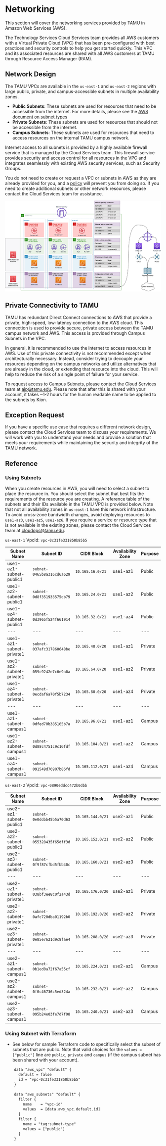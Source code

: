 # Networking

This section will cover the networking services provided by TAMU in Amazon Web Services (AWS). 

The Technology Services Cloud Services team provides all AWS customers with a Virtual Private Cloud (VPC) that has been pre-configured with best practices and security controls to help you get started quickly. This VPC and its associated resources are shared with all AWS customers at TAMU through Resource Access Manager (RAM).


## Network Design

The TAMU VPCs are available in the `us-east-1` and `us-east-2` regions with large public, private, and campus-accessible subnets in multiple availability zones.

- **Public Subnets**: These subnets are used for resources that need to be accessible from the internet. For more details, please see the [AWS document on subnet types](https://docs.aws.amazon.com/vpc/latest/userguide/configure-subnets.html#subnet-types)
- **Private Subnets**: These subnets are used for resources that should not be accessible from the internet.
- **Campus Subnets**: These subnets are used for resources that need to access resources on the internal TAMU campus network.

Internet access to all subnets is provided by a highly available firewall service that is managed by the Cloud Services team. This firewall service provides security and access control for all resources in the VPC and integrates seamlessly with existing AWS security services, such as Security Groups.

You do not need to create or request a VPC or subnets in AWS as they are already provided for you, and a [policy](./vpc_policy.md) will prevent you from doing so. If you need to create additional subnets or other network resources, please contact the Cloud Services team for assistance.


![TAMU VPC Network Design](./tamu_vpc_network_design.png)


## Private Connectivity to TAMU

TAMU has redundant Direct Connect connections to AWS that provide a private, high-speed, low-latency connection to the AWS cloud. This connection is used to provide secure, private access between the TAMU campus network and AWS. This access is provided through Campus Subnets in the VPC.

In general, it is recommended to use the internet to access resources in AWS. Use of this private connectivity is not recommended except when architecturally necessary. Instead, consider trying to decouple your resources depending on the campus networks and utilize alternatives that are already in the cloud, or extending that resource into the cloud. This will help to reduce the risk of a single point of failure for your service.

To request access to Campus Subnets, please contact the Cloud Services team at [aip@tamu.edu](mailto:aip@tamu.edu). Please note that after this is shared with your account, it takes ~1-2 hours for the human readable name to be applied to the subnets by Kion.


## Exception Request

If you have a specific use case that requires a different network design, please contact the Cloud Services team to discuss your requirements. We will work with you to understand your needs and provide a solution that meets your requirements while maintaining the security and integrity of the TAMU network.


## Reference

### Using Subnets

When you create resources in AWS, you will need to select a subnet to place the resource in. You should select the subnet that best fits the requirements of the resource you are creating. A reference table of the subnets and their IDs available in the TAMU VPC is provided below. Note that not all availability zones in `us-east-1` have this network infrastructure. To avoid cross-zone bandwidth changes, avoid deploying resources to `use1-az3`, `use1-az5`, `use1-az6`. If you require a service or resource type that is not available in the existing zones, please contact the Cloud Services team at [cloudops@tamu.edu](mailto:cloudops@tamu.edu).


`us-east-1` VpcId: `vpc-0c31fe331850b85b5`

| Subnet Name | Subnet ID | CIDR Block | Availability Zone | Purpose |
|-------------|-----------|-------------------|------------|---------|
| use1-az1-subnet-public1	| `subnet-0465b8a316cd6a629` | `10.165.16.0/21` | use1-az1 | Public |
|	use1-az2-subnet-public1	| `subnet-0d8f351933575db79` | `10.165.24.0/21` | use1-az2 | Public |
|	use1-az4-subnet-public1	| `subnet-0d3965f524f661914` | `10.165.32.0/21` | use1-az4 | Public |
|---|---|---|---|---|
| use1-az1-subnet-private1 | `subnet-037afc317860648be`	| `10.165.48.0/20` | use1-az1 | Private |
|	use1-az2-subnet-private1 | `subnet-059c9242e7c6e9a0a` | `10.165.64.0/20` | use1-az2 | Private |
|	use1-az4-subnet-private1 | `subnet-0ecdaf6a70f5b7234`	| `10.165.80.0/20` | use1-az4 | Private |
|---|---|---|---|---|
| use1-az1-subnet-campus1	| `subnet-0dfed70b385165b7a` | `10.165.96.0/21` | use1-az1 | Campus |
| use1-az2-subnet-campus1	| `subnet-0d88c4751c9c16fdf` | `10.165.104.0/21` | use1-az2 | Campus |
| use1-az4-subnet-campus1	| `subnet-091549d76907b86fd` | `10.165.112.0/21` | use1-az4 | Campus |


`us-east-2` VpcId: `vpc-0890eddcc472b0dbb`

| Subnet Name | Subnet ID | CIDR Block | Availability Zone | Purpose |
|-------------|-----------|-------------------|------------|---------|
| use2-az1-subnet-public1	| `subnet-0e0ddbb45b5a70d63` | `10.165.144.0/21` | use2-az1 | Public |
|	use2-az2-subnet-public1	| `subnet-055328435f65dff3d` | `10.165.152.0/21` | use2-az2 | Public |
|	use2-az3-subnet-public1	| `subnet-0f9f87cfbd5fbb40c` | `10.165.160.0/21` | use2-az3 | Public |
|---|---|---|---|---|
| use2-az1-subnet-private1	| `subnet-038bf3ee8c0f2a43d` | `10.165.176.0/20` | use2-az1 | Private |
|	use2-az2-subnet-private1	| `subnet-0afc720dba01192b0` | `10.165.192.0/20` | use2-az2 | Private |
|	use2-az3-subnet-private1	| `subnet-0e85e7621d9c8fae4` | `10.165.208.0/20` | use2-az3 | Private |
|---|---|---|---|---|
| use2-az1-subnet-campus1	| `subnet-0b1ed0a72f67a55cf` | `10.165.224.0/21` | use2-az1 | Campus |
|	use2-az2-subnet-campus1	| `subnet-0f0c46736c5ed324a` | `10.165.232.0/21` | use2-az2 | Campus |
| use2-az3-subnet-campus1	| `subnet-095b24e03fe7d7f98` | `10.165.240.0/21` | use2-az3 | Campus |


### Using Subnet with Terraform

- See below for sample Terraform code to specifically select the subset of subnets that are public. Note that valid choices for the `values = ["public"]` line are `public`, `private` and `campus` (if the campus subnet has been shared with your account).

```admonish info
    data "aws_vpc" "default" {
      default = false
      id = "vpc-0c31fe331850b85b5"
    }

    data "aws_subnets" "default" {
      filter {
        name    = "vpc-id"
        values  = [data.aws_vpc.default.id]
      }
      filter {
        name = "tag:subnet-type"
        values = ["public"]
      }
    }
```
